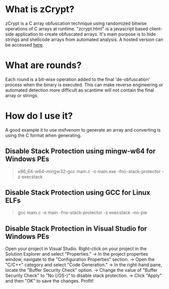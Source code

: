 # What is zCrypt?
zCrypt is a C array obfuscation technique using randomized bitwise operations of C arrays at runtime.
"zcrypt.html" is a javascript based client-side application to create obfuscated arrays.
It's main purpose is to hide strings and shellcode arrays from automated analysis. A hosted version can be accessed [here](https://ubfi.github.io/zCrypt/index.html).
# What are rounds?
Each round is a bit-wise operation added to the final 'de-obfuscation' process when the binary is executed. This can make reverse engineering or automated detection more difficult as scantime will not contain the final array or strings.
# How do I use it?
A good example it to use msfvenom to generate an array and converting is using the C format when generating.

## Disable Stack Protection using mingw-w64 for Windows PEs
>x86_64-w64-mingw32-gcc main.c -o main.exe -fno-stack-protector -z execstack

## Disable Stack Protection using GCC for Linux ELFs
>gcc main.c -o main -fno-stack-protector -z execstack -no-pie

## Disable Stack Protection in Visual Studio for Windows PEs
Open your project in Visual Studio.
Right-click on your project in the Solution Explorer and select "Properties." ->
In the project properties window, navigate to the "Configuration Properties" section. ->
Open the "C/C++" category and select "Code Generation." ->
In the right-hand pane, locate the "Buffer Security Check" option. ->
Change the value of "Buffer Security Check" to "No (/GS-)" to disable stack protection. ->
Click "Apply" and then "OK" to save the changes. Profit!
